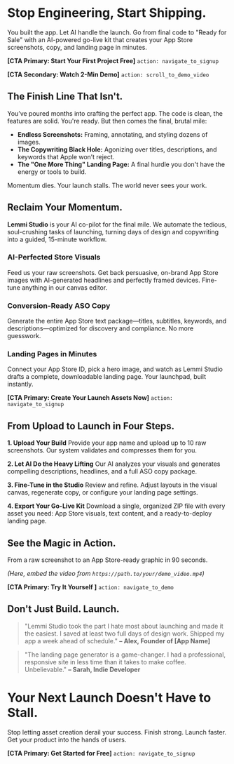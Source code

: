 <!-- SECTION: page_metadata -->
<!-- title: Lemmi Studio - From Code to 'Ready for Sale' -->
<!-- description: You built the app. Let AI handle the launch. Go from final code to App Store-ready with an AI-powered go-live kit that creates your screenshots, copy, and landing page in minutes. -->
<!-- language: en -->

<!-- ====================================================================== -->

<!-- SECTION: hero -->
<!-- type: hero_section -->
<!-- visual_suggestion: Dynamic animation showing a raw screenshot being transformed into a polished, App Store-ready image. -->

# Stop Engineering, Start Shipping.

You built the app. Let AI handle the launch. Go from final code to "Ready for Sale" with an AI-powered go-live kit that creates your App Store screenshots, copy, and landing page in minutes.

**[CTA Primary: Start Your First Project Free]**
`action: navigate_to_signup`

**[CTA Secondary: Watch 2-Min Demo]**
`action: scroll_to_demo_video`

<!-- ====================================================================== -->

<!-- SECTION: problem -->
<!-- type: problem_statement_section -->
<!-- visual_suggestion: A diagram or illustration showing a developer sprinting through coding, then hitting a wall labeled "Marketing Assets". -->

## The Finish Line That Isn't.

You’ve poured months into crafting the perfect app. The code is clean, the features are solid. You're ready. But then comes the final, brutal mile:
- **Endless Screenshots:** Framing, annotating, and styling dozens of images.
- **The Copywriting Black Hole:** Agonizing over titles, descriptions, and keywords that Apple won’t reject.
- **The "One More Thing" Landing Page:** A final hurdle you don't have the energy or tools to build.

Momentum dies. Your launch stalls. The world never sees your work.

<!-- ====================================================================== -->

<!-- SECTION: solution -->
<!-- type: solution_pillars_section -->
<!-- visual_suggestion: A three-panel feature carousel, each panel showing the UI for the corresponding pillar. -->

## Reclaim Your Momentum.

**Lemmi Studio** is your AI co-pilot for the final mile. We automate the tedious, soul-crushing tasks of launching, turning days of design and copywriting into a guided, 15-minute workflow.

### AI-Perfected Store Visuals
Feed us your raw screenshots. Get back persuasive, on-brand App Store images with AI-generated headlines and perfectly framed devices. Fine-tune anything in our canvas editor.

### Conversion-Ready ASO Copy
Generate the entire App Store text package—titles, subtitles, keywords, and descriptions—optimized for discovery and compliance. No more guesswork.

### Landing Pages in Minutes
Connect your App Store ID, pick a hero image, and watch as Lemmi Studio drafts a complete, downloadable landing page. Your launchpad, built instantly.

**[CTA Primary: Create Your Launch Assets Now]**
`action: navigate_to_signup`

<!-- ====================================================================== -->

<!-- SECTION: how_it_works -->
<!-- type: step_by_step_section -->
<!-- visual_suggestion: A simple 1-2-3-4 step infographic. -->

## From Upload to Launch in Four Steps.

**1. Upload Your Build**
Provide your app name and upload up to 10 raw screenshots. Our system validates and compresses them for you.

**2. Let AI Do the Heavy Lifting**
Our AI analyzes your visuals and generates compelling descriptions, headlines, and a full ASO copy package.

**3. Fine-Tune in the Studio**
Review and refine. Adjust layouts in the visual canvas, regenerate copy, or configure your landing page settings.

**4. Export Your Go-Live Kit**
Download a single, organized ZIP file with every asset you need: App Store visuals, text content, and a ready-to-deploy landing page.

<!-- ====================================================================== -->

<!-- SECTION: demo_video -->
<!-- type: embedded_video_section -->
<!-- visual_suggestion: Embedded video (silent, autoplay, loop) showing the key UI workflow. -->

## See the Magic in Action.

From a raw screenshot to an App Store-ready graphic in 90 seconds.

*(Here, embed the video from `https://path.to/your/demo_video.mp4`)*

**[CTA Primary: Try It Yourself ]**
`action: navigate_to_demo`

<!-- ====================================================================== -->

<!-- SECTION: social_proof -->
<!-- type: testimonials_section -->

## Don't Just Build. Launch.

> "Lemmi Studio took the part I hate most about launching and made it the easiest. I saved at least two full days of design work. Shipped my app a week ahead of schedule."
> **– Alex, Founder of [App Name]**

> "The landing page generator is a game-changer. I had a professional, responsive site in less time than it takes to make coffee. Unbelievable."
> **– Sarah, Indie Developer**

<!-- ====================================================================== -->

<!-- SECTION: final_cta -->
<!-- type: final_cta_section -->

# Your Next Launch Doesn't Have to Stall.

Stop letting asset creation derail your success. Finish strong. Launch faster. Get your product into the hands of users.

**[CTA Primary: Get Started for Free]**
`action: navigate_to_signup`

<!-- ====================================================================== -->